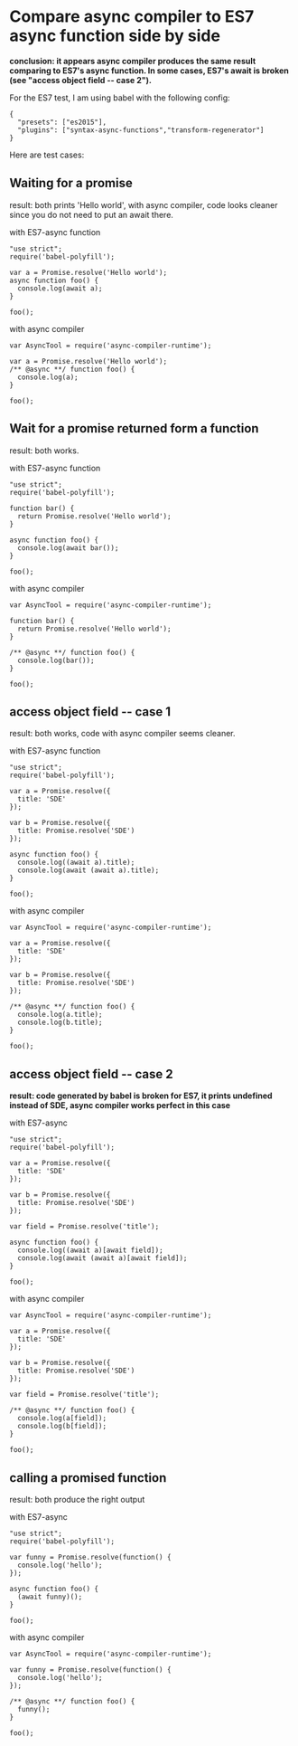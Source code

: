 # Compare async compiler to ES7 async function side by side
<b>conclusion: it appears async compiler produces the same result comparing to ES7's async function. In some cases, ES7's await is broken (see "access object field -- case 2").</b>

For the ES7 test, I am using babel with the following config:
```
{
  "presets": ["es2015"],
  "plugins": ["syntax-async-functions","transform-regenerator"]
}
```

Here are test cases:

## Waiting for a promise
result: both prints 'Hello world', with async compiler, code looks cleaner since you do not need to put an await there.

with ES7-async function
```
"use strict";
require('babel-polyfill');

var a = Promise.resolve('Hello world');
async function foo() {
  console.log(await a);
}

foo();
```

with async compiler
```
var AsyncTool = require('async-compiler-runtime');

var a = Promise.resolve('Hello world');
/** @async **/ function foo() {
  console.log(a);
}

foo();
```

## Wait for a promise returned form a function
result: both works.

with ES7-async function
```
"use strict";
require('babel-polyfill');

function bar() {
  return Promise.resolve('Hello world');
}

async function foo() {
  console.log(await bar());
}

foo();
```

with async compiler
```
var AsyncTool = require('async-compiler-runtime');

function bar() {
  return Promise.resolve('Hello world');
}

/** @async **/ function foo() {
  console.log(bar());
}

foo();
```

## access object field -- case 1
result: both works, code with async compiler seems cleaner.

with ES7-async function
```
"use strict";
require('babel-polyfill');

var a = Promise.resolve({
  title: 'SDE'
});

var b = Promise.resolve({
  title: Promise.resolve('SDE')
});

async function foo() {
  console.log((await a).title);
  console.log(await (await a).title);
}

foo();
```

with async compiler
```
var AsyncTool = require('async-compiler-runtime');

var a = Promise.resolve({
  title: 'SDE'
});

var b = Promise.resolve({
  title: Promise.resolve('SDE')
});

/** @async **/ function foo() {
  console.log(a.title);
  console.log(b.title);
}

foo();
```

## access object field -- case 2

**result: code generated by babel is broken for ES7, it prints undefined instead of SDE, async compiler works perfect in this case**

with ES7-async
```
"use strict";
require('babel-polyfill');

var a = Promise.resolve({
  title: 'SDE'
});

var b = Promise.resolve({
  title: Promise.resolve('SDE')
});

var field = Promise.resolve('title');

async function foo() {
  console.log((await a)[await field]);
  console.log(await (await a)[await field]);
}

foo();
```

with async compiler
```
var AsyncTool = require('async-compiler-runtime');

var a = Promise.resolve({
  title: 'SDE'
});

var b = Promise.resolve({
  title: Promise.resolve('SDE')
});

var field = Promise.resolve('title');

/** @async **/ function foo() {
  console.log(a[field]);
  console.log(b[field]);
}

foo();
```

## calling a promised function

result: both produce the right output

with ES7-async
```
"use strict";
require('babel-polyfill');

var funny = Promise.resolve(function() {
  console.log('hello');
});

async function foo() {
  (await funny)();
}

foo();
```

with async compiler
```
var AsyncTool = require('async-compiler-runtime');

var funny = Promise.resolve(function() {
  console.log('hello');
});

/** @async **/ function foo() {
  funny();
}

foo();
```

